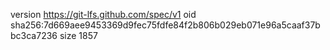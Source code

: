 version https://git-lfs.github.com/spec/v1
oid sha256:7d669aee9453369d9fec75fdfe84f2b806b029eb071e96a5caaf37bbc3ca7236
size 1857
